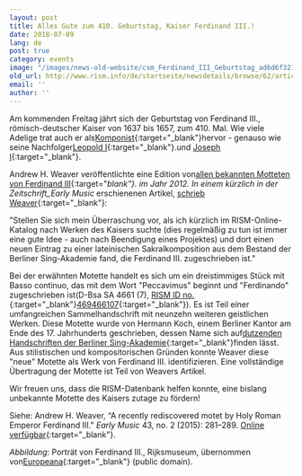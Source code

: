 ```yaml
---
layout: post
title: Alles Gute zum 410. Geburtstag, Kaiser Ferdinand III.!
date: 2018-07-09
lang: de
post: true
category: events
image: "/images/news-old-website/csm_Ferdinand_III_Geburtstag_ad6d6f3214.jpg"
old_url: http://www.rism.info/de/startseite/newsdetails/browse/62/article/64/happy-410th-birthday-holy-roman-emperor-ferdinand-iii.html
email: ''
author: ''
---
```


Am kommenden Freitag jährt sich der Geburtstag von Ferdinand III., römisch-deutscher Kaiser von 1637 bis 1657, zum 410. Mal. Wie viele Adelige trat auch er als[Komponist](https://opac.rism.info/search?View=rism&author=135163781&Language=de){:target="_blank"}hervor - genauso wie seine Nachfolger[Leopold I](https://opac.rism.info/search?View=rism&author=118571869&Language=de){:target="_blank"}.und [Joseph I](https://opac.rism.info/search?View=rism&author=118558390&Language=de){:target="_blank"}.

Andrew H. Weaver veröffentlichte eine Edition von[allen bekannten Motteten von Ferdinand III](https://www.areditions.com/publications/collegium-musicum/motets-by-emperor-ferdinand-iii-et-al-y2-018.html){:target="_blank"}. im Jahr 2012. In einem kürzlich in der Zeitschrift_Early Music_ erschienenen Artikel, [schrieb Weaver](https://doi.org/10.1093/em/cav001){:target="_blank"}:

"Stellen Sie sich mein Überraschung vor, als ich kürzlich im RISM-Online-Katalog nach Werken des Kaisers suchte (dies regelmäßig zu tun ist immer eine gute Idee - auch nach Beendigung eines Projektes) und dort einen neuen Eintrag zu einer lateinischen Sakralkomposition aus dem Bestand der Berliner Sing-Akademie fand, die Ferdinand III. zugeschrieben ist."

Bei der erwähnten Motette handelt es sich um ein dreistimmiges Stück mit Basso continuo, das mit dem Wort "Peccavimus" beginnt und "Ferdinando" zugeschrieben ist(D-Bsa SA 4661 (7), [RISM ID no.](https://opac.rism.info/search?id=469466107&Language=en){:target="_blank"}[469466107](https://opac.rism.info/search?id=469466107&Language=de){:target="_blank"}). Es ist Teil einer umfangreichen Sammelhandschrift mit neunzehn weiteren geistlichen Werken. Diese Motette wurde von Hermann Koch, einem Berliner Kantor am Ende des 17. Jahrhunderts geschrieben, dessen Name sich auf[dutzenden Handschriften der Berliner Sing-Akademie](https://opac.rism.info/search?View=rism&q=hermann+koch&Language=de){:target="_blank"}finden lässt. Aus stilistischen und kompositorischen Gründen konnte Weaver diese "neue" Motette als Werk von Ferdinand III. identifizieren. Eine vollständige Übertragung der Motette ist Teil von Weavers Artikel.

Wir freuen uns, dass die RISM-Datenbank helfen konnte, eine bislang unbekannte Motette des Kaisers zutage zu fördern!

Siehe:
Andrew H. Weaver, “A recently rediscovered motet by Holy Roman Emperor Ferdinand III." _Early Music_ 43, no. 2 (2015): 281–289. [Online verfügbar](https://doi.org/10.1093/em/cav001){:target="_blank"}.


_Abbildung_: Porträt von Ferdinand III., Rijksmuseum, übernommen von[Europeana](http://data.europeana.eu/item/90402/RP_P_OB_9022){:target="_blank"} (public domain).

